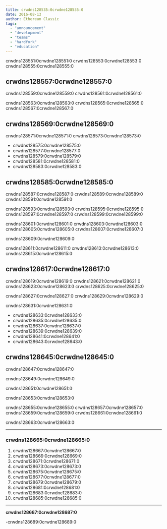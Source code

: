 ```yaml
---
title: crwdns128535:0crwdne128535:0
date: 2016-08-13
author: Ethereum Classic
tags:
  - "announcement"
  - "development"
  - "teams"
  - "hardfork"
  - "education"
---
```


crwdns128551:0crwdne128551:0 crwdns128553:0crwdne128553:0 crwdns128555:0crwdne128555:0

## crwdns128557:0crwdne128557:0

crwdns128559:0crwdne128559:0 crwdns128561:0crwdne128561:0

crwdns128563:0crwdne128563:0 crwdns128565:0crwdne128565:0 crwdns128567:0crwdne128567:0

## crwdns128569:0crwdne128569:0

crwdns128571:0crwdne128571:0 crwdns128573:0crwdne128573:0

- crwdns128575:0crwdne128575:0
- crwdns128577:0crwdne128577:0
- crwdns128579:0crwdne128579:0
- crwdns128581:0crwdne128581:0
- crwdns128583:0crwdne128583:0

## crwdns128585:0crwdne128585:0

crwdns128587:0crwdne128587:0 crwdns128589:0crwdne128589:0 crwdns128591:0crwdne128591:0

crwdns128593:0crwdne128593:0 crwdns128595:0crwdne128595:0 crwdns128597:0crwdne128597:0 crwdns128599:0crwdne128599:0

crwdns128601:0crwdne128601:0 crwdns128603:0crwdne128603:0 crwdns128605:0crwdne128605:0 crwdns128607:0crwdne128607:0

crwdns128609:0crwdne128609:0

crwdns128611:0crwdne128611:0 crwdns128613:0crwdne128613:0 crwdns128615:0crwdne128615:0

## crwdns128617:0crwdne128617:0

crwdns128619:0crwdne128619:0 crwdns128621:0crwdne128621:0 crwdns128623:0crwdne128623:0 crwdns128625:0crwdne128625:0

crwdns128627:0crwdne128627:0 crwdns128629:0crwdne128629:0

crwdns128631:0crwdne128631:0

- crwdns128633:0crwdne128633:0
- crwdns128635:0crwdne128635:0
- crwdns128637:0crwdne128637:0
- crwdns128639:0crwdne128639:0
- crwdns128641:0crwdne128641:0
- crwdns128643:0crwdne128643:0

## crwdns128645:0crwdne128645:0

crwdns128647:0crwdne128647:0

crwdns128649:0crwdne128649:0

crwdns128651:0crwdne128651:0

crwdns128653:0crwdne128653:0

crwdns128655:0crwdne128655:0 crwdns128657:0crwdne128657:0 crwdns128659:0crwdne128659:0 crwdns128661:0crwdne128661:0

crwdns128663:0crwdne128663:0

---

### crwdns128665:0crwdne128665:0

1. crwdns128667:0crwdne128667:0
2. crwdns128669:0crwdne128669:0
3. crwdns128671:0crwdne128671:0
4. crwdns128673:0crwdne128673:0
5. crwdns128675:0crwdne128675:0
6. crwdns128677:0crwdne128677:0
7. crwdns128679:0crwdne128679:0
8. crwdns128681:0crwdne128681:0
9. crwdns128683:0crwdne128683:0
10. crwdns128685:0crwdne128685:0

---

**crwdns128687:0crwdne128687:0**

-crwdns128689:0crwdne128689:0
